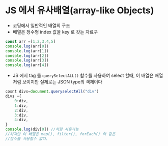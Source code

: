 # JS 에서 유사배열(array-like Objects)
- 코딩에서 일반적인 배열의 구조
- 배열은 정수형 index 값을 key 로 갖는 자료구
```js
const arr =[1,2,3,4,5]
console.log(arr[0])
console.log(arr[1])
console.log(arr[2])
console.log(arr[3])
console.log(arr[4])
```

- JS 에서 tag 를 `querySelectALL()` 함수를 사용하여
select 할때, 이 배열은 배열처럼 보이지만 실제로는 JSON type의 객체이다
```js
cosnt divs=document.queryselectAll("div")
divs ={
	0:div,
	1:div,
	2:div,
	3:div,
	4:div,
}
console.log(div[0]) //처럼 사용가능
//하지만 이 배열은 map(), filter(), forEach() 와 같은
//함수를 사용할수 없다.
```